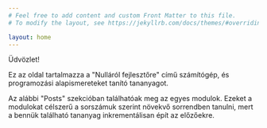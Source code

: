 ```yaml
---
# Feel free to add content and custom Front Matter to this file.
# To modify the layout, see https://jekyllrb.com/docs/themes/#overriding-theme-defaults

layout: home
---
```


Üdvözlet!

Ez az oldal tartalmazza a "Nulláról fejlesztőre" című számítógép, és programozási alapismereteket
tanító tananyagot.

Az alábbi "Posts" szekcióban találhatóak meg az egyes modulok. Ezeket a modulokat célszerű a sorszámuk
szerint növekvő sorrendben tanulni, mert a bennük található tananyag inkrementálisan épít az előzőekre.
